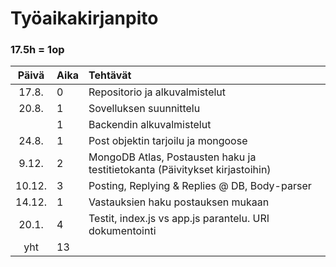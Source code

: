 # Työaikakirjanpito
### 17.5h = 1op

| Päivä  | Aika | Tehtävät  |
| :----: |:-----| :-----|
| 17.8.  | 0    | Repositorio ja alkuvalmistelut |
| 20.8.  | 1    | Sovelluksen suunnittelu |
|        | 1    | Backendin alkuvalmistelut |
| 24.8.  | 1    | Post objektin tarjoilu ja mongoose |
| 9.12.  | 2    | MongoDB Atlas, Postausten haku ja testitietokanta (Päivitykset kirjastoihin) |
| 10.12. | 3    | Posting, Replying & Replies @ DB, Body-parser |
| 14.12. | 1    | Vastauksien haku postauksen mukaan |
| 20.1.  | 4    | Testit, index.js vs app.js parantelu. URI dokumentointi |
| yht    | 13   | | 
